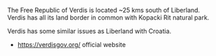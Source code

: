 
The Free Republic of Verdis is located ~25 kms south of Liberland.  
Verdis has all its land border in common with Kopacki Rit natural park.

Verdis has some similar issues as Liberland with Croatia.
<br>

* https://verdisgov.org/ official website
